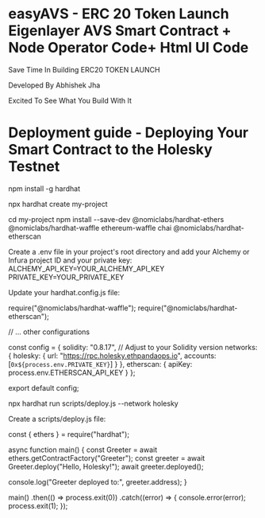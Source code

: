 # easyAVS - ERC 20 Token Launch Eigenlayer AVS Smart Contract + Node Operator Code+ Html UI Code

Save Time In Building ERC20 TOKEN LAUNCH 

Developed By Abhishek Jha

Excited To See What You Build With It

# Deployment guide - Deploying Your Smart Contract to the Holesky Testnet

npm install -g hardhat

npx hardhat create my-project

cd my-project
npm install --save-dev @nomiclabs/hardhat-ethers @nomiclabs/hardhat-waffle ethereum-waffle chai @nomiclabs/hardhat-etherscan

Create a .env file in your project's root directory and add your Alchemy or Infura project ID and your private key:
ALCHEMY_API_KEY=YOUR_ALCHEMY_API_KEY
PRIVATE_KEY=YOUR_PRIVATE_KEY

Update your hardhat.config.js file:

require("@nomiclabs/hardhat-waffle");
require("@nomiclabs/hardhat-etherscan");

// ... other configurations

const config = {
  solidity: "0.8.17", // Adjust to your Solidity version
  networks: {
    holesky: {
      url: "https://rpc.holesky.ethpandaops.io",
      accounts: [`0x${process.env.PRIVATE_KEY}`]
    }
  },
  etherscan: {
    apiKey: process.env.ETHERSCAN_API_KEY
  }
};

export default config;

npx hardhat run scripts/deploy.js --network holesky

Create a scripts/deploy.js file:

const { ethers } = require("hardhat");

async function main() {
  const Greeter = await ethers.getContractFactory("Greeter");
  const greeter = await Greeter.deploy("Hello, Holesky!");
  await greeter.deployed();

  console.log("Greeter deployed to:", greeter.address);
}

main()
  .then(() => process.exit(0))
  .catch((error) => {
    console.error(error);
    process.exit(1);
  });

